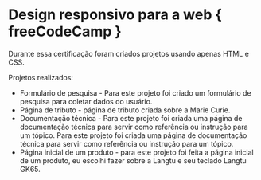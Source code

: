 # Design responsivo para a web { freeCodeCamp }
 
Durante essa certificação foram criados projetos usando apenas HTML e CSS.

Projetos realizados:
- Formulário de pesquisa - Para este projeto foi criado um formulário de pesquisa para coletar dados do usuário.
- Página de tributo - página de tributo criada sobre a Marie Curie.
- Documentação técnica - Para este projeto foi criada uma página de documentação técnica para servir como referência ou instrução para um tópico.
Para este projeto foi criada uma página de documentação técnica para servir como referência ou instrução para um tópico.
- Página inicial de um produto - para este projeto foi feita a página inicial de um produto, eu escolhi fazer sobre a Langtu e seu teclado Langtu GK65.